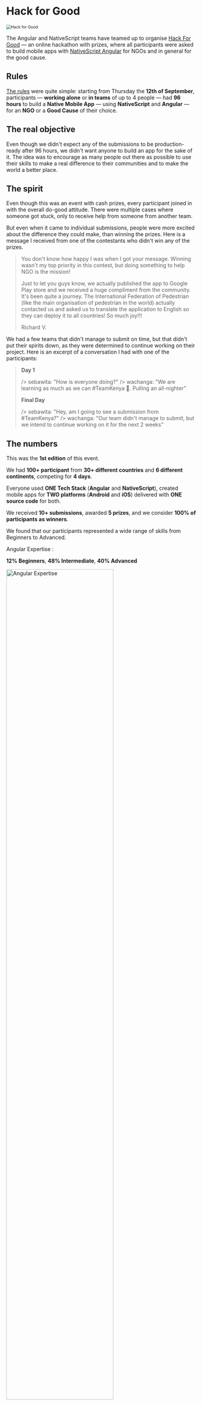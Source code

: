 # Hack for Good

<img src="./img/Hack-for-good.png?raw=true" alt="Hack for Good" style="zoom:75%;" />

The Angular and NativeScript teams have teamed up to organise [Hack For Good](https://ng-ns.org/) — an online hackathon with prizes, where all participants were asked to build mobile apps with [NativeScript Angular](https://www.nativescript.org/nativescript-is-how-you-build-native-mobile-apps-with-angular) for NGOs and in general for the good cause.


## Rules

[The rules](https://ng-ns.org/rules) were quite simple: starting from Thursday the **12th of September**, participants — **working alone** or **in teams** of up to 4 people — had **96 hours** to build a **Native Mobile App** — using **NativeScript** and **Angular** — for an **NGO** or a **Good Cause** of their choice.


## The real objective

Even though we didn't expect any of the submissions to be production-ready after 96 hours, we didn't want anyone to build an app for the sake of it. The idea was to encourage as many people out there as possible to use their skills to make a real difference to their communities and to make the world a better place.


## The spirit

Even though this was an event with cash prizes, every participant joined in with the overall do-good attitude. There were multiple cases where someone got stuck, only to receive help from someone from another team.

But even when it came to individual submissions, people were more excited about the difference they could make, than winning the prizes. Here is a message I received from one of the contestants who didn't win any of the prizes.

> You don't know how happy I was when I got your message. Winning wasn't my top priority in this contest, but doing something to help NGO is the mission!
>
> Just to let you guys know, we actually published the app to Google Play store and we received a huge compliment from the community. It's been quite a journey. The International Federation of Pedestrian (like the main organisation of pedestrian in the world) actually contacted us and asked us to translate the application to English so they can deploy it to all countries! So much joy!!!
>
> Richard V.


We had a few teams that didn't manage to submit on time, but that didn't put their spirits down, as they were determined to continue working on their project. Here is an excerpt of a conversation I had with one of the participants:

> **Day 1**
>
> /> sebawita: "How is everyone doing?"
> /> wachanga: "We are learning as much as we can #TeamKenya 🙂. Pulling an all-nighter"
>
> **Final Day**
>
> /> sebawita: "Hey, am I going to see a submission from #TeamKenya?"
> /> wachanga: "Our team didn't manage to submit, but we intend to continue working on it for the next 2 weeks"


## The numbers

This was the **1st edition** of this event.

We had **100+ participant** from **30+ different countries** and **6 different continents**, competing for **4 days**.

Everyone used **ONE Tech Stack** (**Angular** and **NativeScript**), created mobile apps for **TWO platforms** (**Android** and **iOS**) delivered with **ONE source code** for both.

We received **10+ submissions**, awarded **5 prizes**, and we consider **100% of participants as winners**.

We found that our participants represented a wide range of skills from Beginners to Advanced.


Angular Expertise :

**12% Beginners**, **48% Intermediate**, **40% Advanced** 

<img src="./img/Angular-Expertise.png?raw=true" alt="Angular Expertise" width=75%>

NativeScript Expertise:

**40% Beginners**, **45% Intermediate**, **15% Advanced** 

<img src="./img/NativeScript-Expertise.png?raw=true" alt="NativeScript Expertise" width=75%>


## Winners

Picking the winners wasn't easy, as each project was great and they all deserved a big prize 🤗

However, in order to pick the winners, we need clear criteria for us to judge all of the entries.


### Judging

Each submission was judged based on the following 3 categories:

<img style="float: left;" alt="innovation lightbulb" src="https://ng-ns.org/assets/img/innovation.svg?raw=true">
 **Innovation**
 How original is the idea and execution?





<img style="float: left;" alt="pixels and brushes" src="https://ng-ns.org/assets/img/design.svg?raw=true">
 **Design**
 How good does it look and feel to use?





<img style="float: left;" alt="laptop heart" src="https://ng-ns.org/assets/img/useful.svg?raw=true">
**Utility**
Is the app offering a service I'd use again and again?




### Announcement

The winner and the second prize have been selected based on the highest score across all 3 categories.
Additionally, we awarded the prizes for the best submissions in each category.

Stanimira Vlaeva announced the winners at Angular Connect. You can watch it [here](https://youtu.be/lXbjICP6V44?t=3692).

Without any further ado, here are the winners 🎉

### The Winner — $2000

The winning submission came from **Team Alex** with the project for [Plastic Oceans UK](https://plasticoceans.uk/).

<img src="./img/Winner-1.gif?raw=true" alt="Winner Home Page" height=400> <img src="./img/Winner-2.gif?raw=true" alt="Winner Donate Page" height=400> <img src="./img/Winner-3.gif?raw=true" alt="Winner Donate Page" height=400>

**From the judging panel**

This project immediately caught our eyes. It had everything we were looking for, a beautiful UI, with innovative ideas and most of all we could see using it ourselves to reduce the plastic waste and the pollution that goes with it.

**The idea:**

My project was an information/donation/tracker/map app for a charity called “Plastic Oceans UK”. It gave some information around the charity and plastic pollution as a whole, it allowed you to see nearby recycling stations, track your own recycling efforts and of course, donate!

**Who did you build it for?**

I chose Plastic Oceans UK one because I believe strongly in helping to protect our planet and saving marine life all over the world. Also it was a close charity to myself as I live in the UK, always good to support local charities!


### The Second Prize — $1000

The Second Prize was awarded to the Team **Bessia** for the app that helps organise [Plogging](https://en.wikipedia.org/wiki/Plogging) events.

<img src="./img/Second-prize-1.png?raw=true" alt="Plogging Home Page" height=400> <img src="./img/Second-prize-2.png?raw=true" alt="Plogging Home Page" height=400>

**From the judging panel**

This was project was a very close second. Yet again, we fell in love with an app that had a great balance between great looks and a very interesting initiative where you clean your community of garbage while jogging with likeminded people.

**The idea**

It is a project for people, who are keen on plogging. The application shows planned and finished events, teams and users who participated in these events and their result (total collected garbage and results by categories: metal, plastic, glass). You can see results by race, team, runner. If you authorized, you can join the event or team and watch your personal results.


### The Innovation Prize — $500

The Innovation Prize was awarded to the Team **Tech4GoodPH** for their Global app helping with Garbage Disposal.

<img src="./img/Innovation-1.jpg?raw=true" alt="Innovation - Home Page" height=400> <img src="./img/Innovation-2.jpg?raw=true" alt="Innovation - Home Page" height=400> <img src="./img/Innovation-3.jpg?raw=true" alt="Innovation - Home Page" height=400>

**From the judging panel**

We liked the idea of using maps to visualise the issues with garbage waste management, and also for looking to solve the problem through a community building a solid data reports, which could be used as solid evidence to move things forward.

**The idea**

The Philippines is frequently rated as one of the least disciplined countries on the garbage disposal. This leads to disasters such as flooding and landslides that further endanger millions of lives. Our project, Bayanihan Maps, aims to support NGOs and Local Government Units in their programs and/or policies on Solid Waste Management by enabling users to report locations that need improvement (Bad) and proper locations for garbage disposal (Good). The data that our app collects will be made open and accessible for analysis.
Future developments will encourage users to report by having gamification in the app and will also be able to generate intelligent insights by having big data analysis on the backend.

### The Design Prize — $500

The Design Prize was awarded to the Team **William** for their shiny app helping for [TU.TO.R](https://www.tumoritoracicirari.it/).

<img src="./img/Design.gif?raw=true" alt="Design - Home Page" height=400> <img src="./img/Design.png?raw=true" alt="Design - Home Page" height=400>

**From the judging panel**

This project won the design prize, because of its great use of layouts, nice rounded corners everywhere (yay to the rounded rectangles), but importantly you don't often get to play with a menu that is fun and yet it does its job.

**The idea**

Worked on the app for patients to track their activity. Focused mainly on the user experience, experimenting with the animations in NativeScript — check out the red sidebar on the left, and drag it to the right, and wait for a little bit, drag it again to the right to close it.

### The Utility Prize — $500

The Utility Prize was awarded to the Team **TNS** for their practical app for [Ronald McDonald House Charities](https://rmhc.org.uk/).

<img src="./img/Utility-1.png?raw=true" alt="Utility - Garbage Map" height=400><img src="./img/Utility-2.png?raw=true" alt="Utility - Show Item" height=400><img src="./img/Utility-3.png?raw=true" alt="Utility - Heat Map" height=400>

**From the judging panel**

This app won the Utility prize, because of its focus on it being practical and useful. It might not be the shiniest kid on the block, but it simply does the job and it is quite extensible, as the admins of the app system can easily add new areas and tasks that the users of the app could do.

**The idea**

Our project is a kiosk app that management at the Ronald McDonald House Charities can use to sign in residents, visitors, and guests. As well as manage residents (know who is in the house or out) and daily chores (have they been completed and by who). It will help reduce the workload for management at the houses so that they can focus on continuing to improve the facilities and amenities for families that are staying there.

**Who did you build it for?**

Ronald McDonald House Charities, they supply room and board for families who have children in the local children's cancer hospital so they have a place to stay while their child is undergoing treatment.

**Do you plan to continue working on this project?**

Yes! We showed the app to our charity, and they wanted to start using it. We are working with them to improve the styling and making it easier for them to integrate with their workflow.


## We shall do it again

We have thoroughly enjoyed this event, the vibe and the apps that the participants built.

We have a lot of ideas on how to make this event better and help generate more fabulous submissions for the next time. Please stay tuned in, we will share the info on the next hackathon next year.